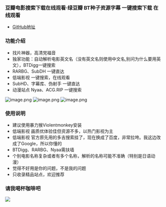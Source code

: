 
### 豆瓣电影搜索下载在线观看·绿豆瓣 BT种子资源字幕 一键搜索下载 在线观看
* [GitHub地址](https://github.com/94leon/movie.plus)


### 功能介绍
* 找片神器，高清党福音
* 独家功能：自动解析电影英文名（没有英文名则使用中文名,别问为什么要用英文），BTDigg一键搜索
* RARBG、SubDH 一键直达
* 低端影视 一键搜索，在线观看
* SubHD、字幕库、伪射手 一键直达
* 动漫站点 Nyaa、ACG.RIP 一键搜索

![image.png](https://i.loli.net/2020/12/10/8xzK32E7fVsUTHw.png)
![image.png](https://i.loli.net/2020/12/10/95ao83qrLQsNmjZ.png)
![image.png](https://i.loli.net/2020/12/10/6laQONzicyZwq2v.png)
<!--![image.png](https://i.loli.net/2020/12/10/xZHjEVh5mCQ3Apt.png)-->

### 使用说明
* 建议使用暴力猴Violentmonkey安装
* 低端影视 画质优体验佳但资源不多，以热门影视为主
* 低端影视 官方原先用的多吉搜索挂了，现在换成了百度，非常拉垮。我这边改成了Google，所以你懂的
* BTDigg、RARBG、Nyaa需扶墙
* 个别电影名称复杂或者有多个名称，解析的名称可能不准确（特别是日语动漫）
* 觉得不好用是你的问题，不是我的问题
* 只收录精品站点，欢迎推荐

### 请我喝杯咖啡吧

![](https://i.loli.net/2020/10/15/OLhUg4ZpGb9l2cK.png)
